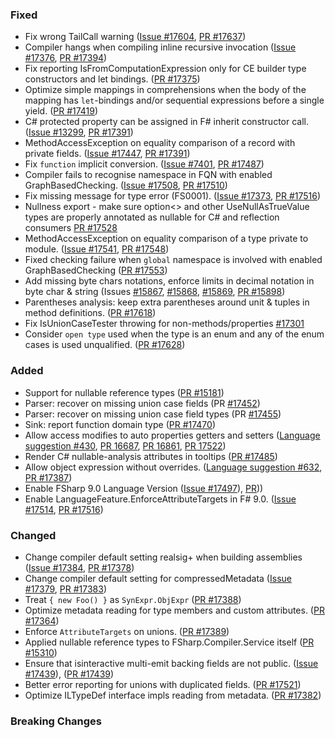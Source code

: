 ### Fixed

* Fix wrong TailCall warning ([Issue #17604](https://github.com/dotnet/fsharp/issues/17604), [PR #17637](https://github.com/dotnet/fsharp/pull/17637))
* Compiler hangs when compiling inline recursive invocation ([Issue #17376](https://github.com/dotnet/fsharp/issues/17376), [PR #17394](https://github.com/dotnet/fsharp/pull/17394))
* Fix reporting IsFromComputationExpression only for CE builder type constructors and let bindings. ([PR #17375](https://github.com/dotnet/fsharp/pull/17375))
* Optimize simple mappings in comprehensions when the body of the mapping has `let`-bindings and/or sequential expressions before a single yield. ([PR #17419](https://github.com/dotnet/fsharp/pull/17419))
* C# protected property can be assigned in F# inherit constructor call. ([Issue #13299](https://github.com/dotnet/fsharp/issues/13299), [PR #17391](https://github.com/dotnet/fsharp/pull/17391))
* MethodAccessException on equality comparison of a record with private fields. ([Issue #17447](https://github.com/dotnet/fsharp/issues/17447), [PR #17391](https://github.com/dotnet/fsharp/pull/17467))
* Fix `function` implicit conversion. ([Issue #7401](https://github.com/dotnet/fsharp/issues/7401), [PR #17487](https://github.com/dotnet/fsharp/pull/17487))
* Compiler fails to recognise namespace in FQN with enabled GraphBasedChecking. ([Issue #17508](https://github.com/dotnet/fsharp/issues/17508), [PR #17510](https://github.com/dotnet/fsharp/pull/17510))
* Fix missing message for type error (FS0001). ([Issue #17373](https://github.com/dotnet/fsharp/issues/17373), [PR #17516](https://github.com/dotnet/fsharp/pull/17516))
* Nullness export - make sure option<> and other UseNullAsTrueValue types are properly annotated as nullable for C# and reflection consumers [PR #17528](https://github.com/dotnet/fsharp/pull/17528)
* MethodAccessException on equality comparison of a type private to module. ([Issue #17541](https://github.com/dotnet/fsharp/issues/17541), [PR #17548](https://github.com/dotnet/fsharp/pull/17548))
* Fixed checking failure when `global` namespace is involved with enabled GraphBasedChecking ([PR #17553](https://github.com/dotnet/fsharp/pull/17553))
* Add missing byte chars notations, enforce limits in decimal notation in byte char & string (Issues [#15867](https://github.com/dotnet/fsharp/issues/15867), [#15868](https://github.com/dotnet/fsharp/issues/15868), [#15869](https://github.com/dotnet/fsharp/issues/15869), [PR #15898](https://github.com/dotnet/fsharp/pull/15898))
* Parentheses analysis: keep extra parentheses around unit & tuples in method definitions. ([PR #17618](https://github.com/dotnet/fsharp/pull/17618))
* Fix IsUnionCaseTester throwing for non-methods/properties [#17301](https://github.com/dotnet/fsharp/pull/17634)
* Consider `open type` used when the type is an enum and any of the enum cases is used unqualified. ([PR #17628](https://github.com/dotnet/fsharp/pull/17628))

### Added

* Support for nullable reference types ([PR #15181](https://github.com/dotnet/fsharp/pull/15181))
* Parser: recover on missing union case fields (PR [#17452](https://github.com/dotnet/fsharp/pull/17452))
* Parser: recover on missing union case field types (PR [#17455](https://github.com/dotnet/fsharp/pull/17455))
* Sink: report function domain type ([PR #17470](https://github.com/dotnet/fsharp/pull/17470))
* Allow access modifies to auto properties getters and setters ([Language suggestion #430](https://github.com/fsharp/fslang-suggestions/issues/430), [PR 16687](https://github.com/dotnet/fsharp/pull/16687), [PR 16861](https://github.com/dotnet/fsharp/pull/16861), [PR 17522](https://github.com/dotnet/fsharp/pull/17522))
* Render C# nullable-analysis attributes in tooltips ([PR #17485](https://github.com/dotnet/fsharp/pull/17485))
* Allow object expression without overrides. ([Language suggestion #632](https://github.com/fsharp/fslang-suggestions/issues/632), [PR #17387](https://github.com/dotnet/fsharp/pull/17387))
* Enable FSharp 9.0 Language Version ([Issue #17497](https://github.com/dotnet/fsharp/issues/17438)), [PR](https://github.com/dotnet/fsharp/pull/17500)))
* Enable LanguageFeature.EnforceAttributeTargets in F# 9.0. ([Issue #17514](https://github.com/dotnet/fsharp/issues/17558), [PR #17516](https://github.com/dotnet/fsharp/pull/17558))

### Changed

* Change compiler default setting realsig+ when building assemblies ([Issue #17384](https://github.com/dotnet/fsharp/issues/17384), [PR #17378](https://github.com/dotnet/fsharp/pull/17385))
* Change compiler default setting for compressedMetadata ([Issue #17379](https://github.com/dotnet/fsharp/issues/17379), [PR #17383](https://github.com/dotnet/fsharp/pull/17383))
* Treat `{ new Foo() }` as `SynExpr.ObjExpr` ([PR #17388](https://github.com/dotnet/fsharp/pull/17388))
* Optimize metadata reading for type members and custom attributes. ([PR #17364](https://github.com/dotnet/fsharp/pull/17364))
* Enforce `AttributeTargets` on unions. ([PR #17389](https://github.com/dotnet/fsharp/pull/17389))
* Applied nullable reference types to FSharp.Compiler.Service itself ([PR #15310](https://github.com/dotnet/fsharp/pull/15310))
* Ensure that isinteractive multi-emit backing fields are not public. ([Issue #17439](https://github.com/dotnet/fsharp/issues/17438)), ([PR #17439](https://github.com/dotnet/fsharp/pull/17439))
* Better error reporting for unions with duplicated fields. ([PR #17521](https://github.com/dotnet/fsharp/pull/17521))
* Optimize ILTypeDef interface impls reading from metadata. ([PR #17382](https://github.com/dotnet/fsharp/pull/17382))

### Breaking Changes
